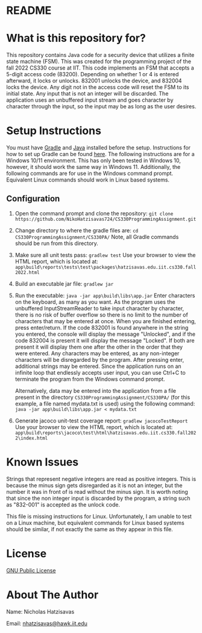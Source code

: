 # README

# What is this repository for?
This repository contains Java code for a security device that utilizes a finite state machine (FSM). This was created for the programming project of the fall 2022 CS330 course at IIT. This code implements an FSM that accepts a 5-digit access code (83200). Depending on whether 1 or 4 is entered afterward, it locks or unlocks. 832001 unlocks the device, and 832004 locks the device. Any digit not in the access code will reset the FSM to its initial state. Any input that is not an integer will be discarded. The application uses an unbuffered input stream and goes character by character through the input, so the input may be as long as the user desires.  

# Setup Instructions 
You must have [Gradle](https://gradle.org/) and [Java](https://www.oracle.com/java/technologies/downloads/) installed before the setup. Instructions for how to set up Gradle can be found [here](https://gradle.org/install/). The following instructions are for a Windows 10/11 environment. This has only been tested in Windows 10, however, it should work the same way in Windows 11. Additionally, the following commands are for use in the Windows command prompt. Equivalent Linux commands should work in Linux based systems. 

## Configuration 
  1. Open the command prompt and clone the repository:
    `git clone https://github.com/NikoHatzisavas724/CS330ProgrammingAssignment.git`
  2. Change directory to where the gradle files are: 
    `cd CS330ProgrammingAssignment/CS330PA/`
    Note, all Gradle commands should be run from this directory.
  3. Make sure all unit tests pass:
    `gradlew test`
    Use your browser to view the HTML report, which is located at:
    `app\build\reports\tests\test\packages\hatzisavas.edu.iit.cs330.fall2022.html`
  4. Build an executable jar file:
    `gradlew jar`
  5. Run the executable:
    `java -jar app\build\libs\app.jar`
    Enter characters on the keyboard, as many as you want. As the program uses the unbuffered InputStreamReader to take input character by character, there is no risk of buffer overflow so there is no limit to the number of characters that may be entered at once. When you are finished entering, press enter/return. If the code 832001 is found anywhere in the string you entered, the console will display the message "Unlocked", and if the code 832004 is present it will display the message "Locked". If both are present it will display them one after the other in the order that they were entered. Any characters may be entered, as any non-integer characters will be disregarded by the program. After pressing enter, additional strings may be entered. Since the application runs on an infinite loop that endlessly accepts user input, you can use Ctrl+C to terminate the program from the Windows command prompt. 
    
     Alternatively, data may be entered into the application from a file present in the directory `CS330ProgrammingAssignment/CS330PA/` (for this example, a file named mydata.txt is used) using the following command:
    `java -jar app\build\libs\app.jar < mydata.txt`
  6. Generate jacoco unit-test coverage report:
    `gradlew jacocoTestReport`
    Use your browser to view the HTML report, which is located at: 
    `app\build\reports\jacoco\test\html\hatzisavas.edu.iit.cs330.fall2022\index.html`

# Known Issues
Strings that represent negative integers are read as positive integers. This is because the minus sign gets disregarded as it is not an integer, but the number it was in front of is read without the minus sign. It is worth noting that since the non integer input is discarded by the program, a string such as "832-001" is accepted as the unlock code. 

This file is missing instructions for Linux. Unfortunately, I am unable to test on a Linux machine, but equivalent commands for Linux based systems should be similar, if not exactly the same as they appear in this file. 

# License 
[GNU Public License](https://www.gnu.org/licenses/gpl-3.0.html)

# About The Author 
Name: Nicholas Hatzisavas 

Email: nhatzisavas@hawk.iit.edu

